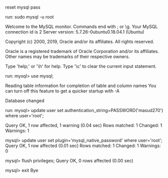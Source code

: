 reset mysql pass

run: sudo mysql -u root


Welcome to the MySQL monitor.  Commands end with ; or \g.
Your MySQL connection id is 2
Server version: 5.7.26-0ubuntu0.18.04.1 (Ubuntu)

Copyright (c) 2000, 2019, Oracle and/or its affiliates. All rights reserved.

Oracle is a registered trademark of Oracle Corporation and/or its
affiliates. Other names may be trademarks of their respective
owners.

Type 'help;' or '\h' for help. Type '\c' to clear the current input statement.


run:  mysql> use mysql;


Reading table information for completion of table and column names
You can turn off this feature to get a quicker startup with -A

Database changed

run:  mysql> update user set authentication_string=PASSWORD('masud270') where user='root';

Query OK, 1 row affected, 1 warning (0.04 sec)
Rows matched: 1  Changed: 1  Warnings: 1

mysql> update user set plugin='mysql_native_password' where user='root';
Query OK, 1 row affected (0.01 sec)
Rows matched: 1  Changed: 1  Warnings: 0

mysql> flush privileges;
Query OK, 0 rows affected (0.00 sec)

mysql> exit
Bye
